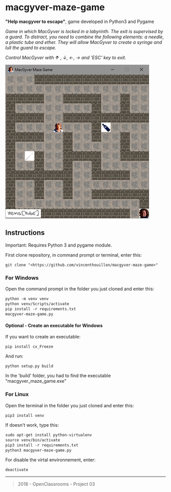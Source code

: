 # macgyver-maze-game

**"Help macgyver to escape"**, game developed in Python3 and Pygame

*Game in which MacGyver is locked in a labyrinth. The exit is supervised by a guard. To distract, you need to combine the following elements: a needle, a plastic tube and ether. They will allow MacGyver to create a syringe and lull the guard to escape.*

*Control MacGyver with **&uparrow;** , &downarrow;, &leftarrow;, &rightarrow; and 'ESC' key to exit.*

![Screenshot](includes/img/macgyver-maze.PNG)


## Instructions

Important: Requires Python 3 and pygame module.

First clone repository, in command prompt or terminal, enter this:

```console
git clone "<https://github.com/vincenthouillon/macgyver-maze-game>"
```

### For Windows

Open the command prompt in the folder you just cloned and enter this:

```console
python -m venv venv
python venv/Scripts/activate
pip install -r requirements.txt
macgyver-maze-game.py
```

#### Optional - Create an executable for Windows

If you want to create an executable:

```console
pip install cx_Freeze
```

And run:

```console
python setup.py build
```

In the 'build' folder, you had to find the executable "macgyver_maze_game.exe"

### For Linux

Open the terminal in the folder you just cloned and enter this:

```console
pip3 install venv
```

If doesn't work, type this:

```console
sudo apt-get install python-virtualenv
source venv/bin/activate
pip3 install -r requirements.txt
python3 macgyver-maze-game.py
```

For disable the virtal environnement, enter:

```console
deactivate
```

***
> 2018 - OpenClassrooms - Project 03